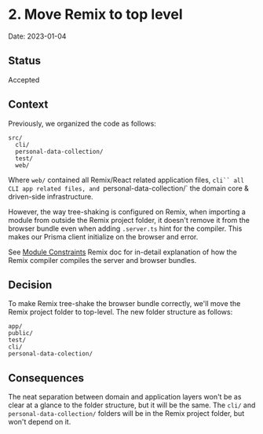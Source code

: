 # 2. Move Remix to top level

Date: 2023-01-04

## Status

Accepted

## Context

Previously, we organized the code as follows:

```
src/
  cli/
  personal-data-collection/
  test/
  web/
```

Where `web/` contained all Remix/React related application files, ` cli`` all CLI app related files, and  `personal-data-collection/` the domain core & driven-side infrastructure.

However, the way tree-shaking is configured on Remix, when importing a module from outside the Remix project folder, it doesn't remove it from the browser bundle even when adding `.server.ts` hint for the compiler. This makes our Prisma client initialize on the browser and error.

See [Module Constraints](https://remix.run/docs/en/v1/guides/constraints) Remix doc for in-detail explanation of how the Remix compiler compiles the server and browser bundles.

## Decision

To make Remix tree-shake the browser bundle correctly, we'll move the Remix project folder to top-level. The new folder structure as follows:

```
app/
public/
test/
cli/
personal-data-colection/
```

## Consequences

The neat separation between domain and application layers won't be as clear at a glance to the folder structure, but it will be the same. The `cli/` and `personal-data-collection/` folders will be in the Remix project folder, but won't depend on it.

